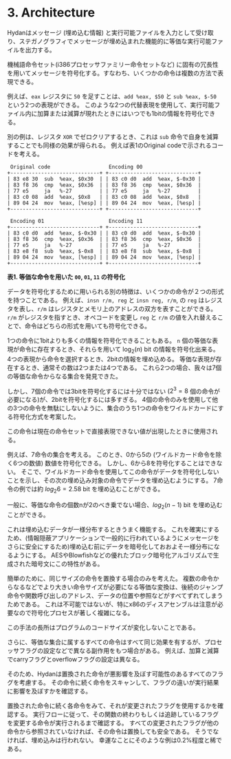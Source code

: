 # 3. Architecture

Hydanはメッセージ (埋め込む情報) と実行可能ファイルを入力として受け取り、ステガノグラフィでメッセージが埋め込まれた機能的に等価な実行可能ファイルを出力する。

機械語命令セット(i386プロセッサファミリー命令セットなど) に固有の冗長性を用いてメッセージを符号化する。すなわち、いくつかの命令は複数の方法で表現できる。

例えば、`eax` レジスタに `50` を足すことは、`add %eax, $50` と `sub %eax, $-50` という2つの表現ができる。
このような2つの代替表現を使用して、実行可能ファイル内に加算または減算が現れたときにはいつでも1bitの情報を符号化できる。

別の例は、レジスタ `XOR` でゼロクリアするとき、これは `sub` 命令で自身を減算することでも同様の効果が得られる。
例えば表1のOriginal codeで示されるコードを考える。

```
 Original code                   Encoding 00
+-----------------------------+ +-----------------------------+
| 83 e8 30  sub  %eax, $0x30  | | 83 c0 d0  add  %eax, $-0x30 |
| 83 f8 36  cmp  %eax, $0x36  | | 83 f8 36  cmp  %eax, $0x36  |
| 77 e5     ja   %-27         | | 77 e5     ja   %-27         |
| 83 c0 08  add  %eax, $0x8   | | 83 c0 08  add  %eax, $0x8   |
| 89 04 24  mov  %eax, [%esp] | | 89 04 24  mov  %eax, [%esp] |
+-----------------------------+ +-----------------------------+

 Encoding 01                     Encoding 11
+-----------------------------+ +-----------------------------+
| 83 c0 d0  add  %eax, $-0x30 | | 83 c0 d0  add  %eax, $-0x30 |
| 83 f8 36  cmp  %eax, $0x36  | | 83 f8 36  cmp  %eax, $0x36  |
| 77 e5     ja   %-27         | | 77 e5     ja   %-27         |
| 83 e8 f8  sub  %eax, $-0x8  | | 83 e8 f8  sub  %eax, $-0x8  |
| 89 04 24  mov  %eax, [%esp] | | 89 04 24  mov  %eax, [%esp] |
+-----------------------------+ +-----------------------------+
```
**表1. 等価な命令を用いた `00`, `01`, `11` の符号化**

データを符号化するために用いられる別の特徴は、いくつかの命令が２つの形式を持つことである。
例えば、`insn r/m, reg` と `insn reg, r/m`, の `reg` はレジスタを表し、`r/m` はレジスタとメモリ上のアドレスの双方を表すことができる。
`r/m` がレジスタを指すとき、オペコードを変更し `reg` と `r/m` の値を入れ替えることで、命令はどちらの形式を用いても符号化できる。

1つの命令に1bitよりも多くの情報を符号化できることもある。
`n` 個の等価な表現が命令に存在するとき、それらを用いて $\log_2(n)$ bit の情報を符号化出来る。
4つの表現から命令を選択するとき、2bitの情報を埋め込める。
等価な表現が存在するとき、通常その数は2つまたは4つである。
これら2つの場合、我々は7個の等価な命令からなる集合を発見できた。

しかし、7個の命令では3bitを符号化するには十分ではない ($2^3 = 8$ 個の命令が必要になる)が、2bitを符号化するには多すぎる。
4個の命令のみを使用して他の3つの命令を無駄にしないように、集合のうち1つの命令をワイルドカードにする符号化方式を考案した。

この命令は現在の命令セットで直接表現できない値が出現したときに使用される。

例えば、7命令の集合を考える。
このとき、0から5の (ワイルドカード命令を除く6つの数値) 数値を符号化できる。
しかし、6から8を符号化することはできない。
そこで、ワイルドカード命令を使用してこの命令がデータを符号化しないことを示し、その次の埋め込み対象の命令でデータを埋め込むようにする。
7命令の例では約 $log_2 6= 2.58$ bit を埋め込むことができる。


一般に、等価な命令の個数nが2のべき乗でない場合、$log_2(n-1)$ bit を埋め込むことができる。

<!-- textlint-disable preset-japanese/no-doubled-joshi -->
これは埋め込むデータが一様分布するときうまく機能する。
これを確実にするため、(情報隠蔽アプリケーションで一般的に行われているようにメッセージをさらに安全にするため)埋め込む前にデータを暗号化しておおよそ一様分布になるようにする。
AESやBlowfishなどの優れたブロック暗号化アルゴリズムで生成された暗号文にこの特性がある。
<!-- textlint-enable preset-japanese/no-doubled-joshi -->

<!-- textlint-disable preset-japanese/no-doubled-joshi -->
簡単のために、同じサイズの命令を置換する場合のみを考えた。
複数の命令からなるなどでより大きい命令サイズが必要になる等価な変換は、後続のジャンプ命令や関数呼び出しのアドレス、データの位置や参照などがすべてずれてしまうためである。
これは不可能ではないが、特にx86のディスアセンブルは注意が必要なので符号化プロセスが著しく複雑になる。
<!-- textlint-enable preset-japanese/no-doubled-joshi -->

この手法の長所はプログラムのコードサイズが変化しないことである。

さらに、等価な集合に属するすべての命令はすべて同じ効果を有するが、プロセッサフラグの設定などで異なる副作用をもつ場合がある。
例えば、加算と減算でcarryフラグとoverflowフラグの設定は異なる。

そのため、Hydanは置換された命令が悪影響を及ぼす可能性のあるすべてのフラグを考慮する。
その命令に続く命令をスキャンして、フラグの違いが実行結果に影響を及ぼすかを確認する。

置換された命令に続く各命令をみて、それが変更されたフラグを使用するかを確認する。
実行フローに従って、その関数の終わりもしくは追跡しているフラグを変更する命令が実行されるまで確認する。
すべての変更されたフラグが他の命令から参照されていなければ、その命令は置換しても安全である。
そうでなければ、埋め込みは行われない。
幸運なことにそのような例は0.2%程度と稀である。
